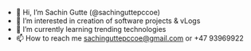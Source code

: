 - 👋 Hi, I’m Sachin Gutte (@sachinguttepccoe)
- 👀 I’m interested in creation of software projects & vLogs
- 🌱 I’m currently learning trending technologies 
- 📫 How to reach me sachinguttepccoe@gmail.com or +47 93969922

<!---
sachinguttepccoe/sachinguttepccoe is a ✨ special ✨ repository because its `README.md` (this file) appears on your GitHub profile.
You can click the Preview link to take a look at your changes.
--->
